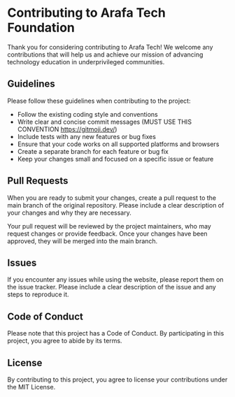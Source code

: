 # Contributing to Arafa Tech Foundation

Thank you for considering contributing to Arafa Tech! We welcome any contributions that will help us and achieve our mission of advancing technology education in underprivileged communities.

## Guidelines
Please follow these guidelines when contributing to the project:

- Follow the existing coding style and conventions
- Write clear and concise commit messages (MUST USE THIS CONVENTION https://gitmoji.dev/)
- Include tests with any new features or bug fixes
- Ensure that your code works on all supported platforms and browsers
- Create a separate branch for each feature or bug fix
- Keep your changes small and focused on a specific issue or feature

## Pull Requests
When you are ready to submit your changes, create a pull request to the main branch of the original repository. Please include a clear description of your changes and why they are necessary.

Your pull request will be reviewed by the project maintainers, who may request changes or provide feedback. Once your changes have been approved, they will be merged into the main branch.

## Issues
If you encounter any issues while using the website, please report them on the issue tracker. Please include a clear description of the issue and any steps to reproduce it.

## Code of Conduct
Please note that this project has a Code of Conduct. By participating in this project, you agree to abide by its terms.

## License
By contributing to this project, you agree to license your contributions under the MIT License.
